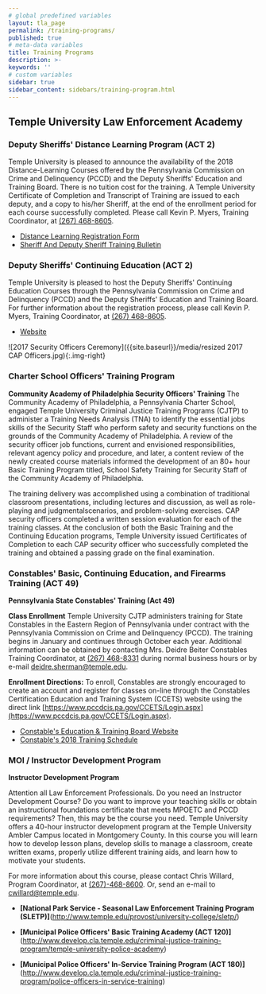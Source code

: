 ```yaml
---
# global predefined variables
layout: tla_page
permalink: /training-programs/
published: true
# meta-data variables
title: Training Programs
description: >-
keywords: ''
# custom variables
sidebar: true
sidebar_content: sidebars/training-program.html
---
```

## Temple University Law Enforcement Academy
### Deputy Sheriffs' Distance Learning Program (ACT 2)
Temple University is pleased to announce the availability of the 2018 Distance-Learning Courses offered by the Pennsylvania Commission on Crime and Delinquency (PCCD) and the Deputy Sheriffs' Education and Training Board. There is no tuition cost for the training. A Temple University Certificate of Completion and Transcript of Training are issued to each deputy, and a copy to his/her Sheriff, at the end of the enrollment period for each course successfully completed. Please call Kevin P. Myers, Training Coordinator, at [(267) 468-8605](tel:2674688605).
- [Distance Learning Registration Form](https://liberalarts.temple.edu/sites/liberalarts/files/2018%20%20Distance%20Learning%20Registration%20Form%20Electronic.pdf)
- [Sheriff And Deputy Sheriff Training Bulletin](https://liberalarts.temple.edu/sites/liberalarts/files/Sheriff%20and%20Deputy%20Sheriff%20Training%20Bulletin%20148%20December%202017.pdf)

### Deputy Sheriffs' Continuing Education (ACT 2)
Temple University is pleased to host the Deputy Sheriffs' Continuing Education Courses through the Pennsylvania Commission on Crime and Delinquency (PCCD) and the Deputy Sheriffs' Education and Training Board. For further information about the registration process, please call Kevin P. Myers, Training Coordinator, at [(267) 468-8605](tel:2674688605).
- [Website](http://www.pccd.pa.gov/training/Pages/Deputy-Sheriffs'-Education-and-Training-Program.aspx)

![2017 Security Officers Ceremony]({{site.baseurl}}/media/resized 2017 CAP Officers.jpg){:.img-right}
### Charter School Officers' Training Program
**Community Academy of Philadelphia Security Officers' Training**
The Community Academy of Philadelphia, a Pennsylvania Charter School, engaged Temple University Criminal Justice Training Programs (CJTP) to administer a Training Needs Analysis (TNA) to identify the essential jobs skills of the Security Staff who perform safety and security functions on the grounds of the Community Academy of Philadelphia. A review of the security officer job functions, current and envisioned responsibilities, relevant agency policy and procedure, and later, a content review of the newly created course materials informed the development of an 80+ hour Basic Training Program titled, School Safety Training for Security Staff of the Community Academy of Philadelphia.

The training delivery was accomplished using a combination of traditional classroom presentations, including lectures and discussion, as well as role-playing and judgmentalscenarios, and problem-solving exercises. CAP security officers completed a written session evaluation for each of the training classes. At the conclusion of both the Basic Training and the Continuing Education programs, Temple University issued Certificates of Completion to each CAP security officer who successfully completed the training and obtained a passing grade on the final examination.

### Constables' Basic, Continuing Education, and Firearms Training (ACT 49)
**Pennsylvania State Constables' Training (Act 49)**

**Class Enrollment**
Temple University CJTP administers training for State Constables in the Eastern Region of Pennsylvania under contract with the Pennsylvania Commission on Crime and Delinquency (PCCD). The training begins in January and continues through October each year. Additional information can be obtained by contacting Mrs. Deidre Beiter Constables Training Coordinator, at [(267) 468-8331](tel:2674688331) during normal business hours or by e-mail [deidre.sherman@temple.edu](mailto:deidre.sherman@temple.edu).

**Enrollment Directions:** To enroll, Constables are strongly encouraged to create an account and register for classes on-line through the Constables Certification Education and Training System (CCETS) website using the direct link [https://www.pccdcis.pa.gov/CCETS/Login.aspx](https://www.pccdcis.pa.gov/CCETS/Login.aspx).

- [Constable's Education & Training Board Website](http://www.pccd.pa.gov/training/Pages/Constables'-Education-and-Training-Board.aspx)
- [Constable's 2018 Training Schedule](https://liberalarts.temple.edu/sites/liberalarts/files/2018%20Constables%20Training%20Schedule.pdf)
 
### MOI / Instructor Development Program
**Instructor Development Program**

Attention all Law Enforcement Professionals. Do you need an Instructor Development Course?  Do you want to improve your teaching skills or obtain an instructional foundations certificate that meets MPOETC and PCCD requirements? Then, this may be the course you need.  Temple University offers a 40-hour instructor development program at the Temple University Ambler Campus located in Montgomery County. In this course you will learn how to develop lesson plans, develop skills to manage a classroom, create written exams, properly utilize different training aids, and learn how to motivate your students.

For more information about this course, please contact Chris Willard, Program Coordinator, at [(267)-468-8600](tel:2674688600). Or, send an e-mail to [cwillard@temple.edu](mailto:cwillard@temple.edu).

- **[National Park Service - Seasonal Law Enforcement Training Program (SLETP)]**(http://www.temple.edu/provost/university-college/sletp/)

- **[Municipal Police Officers' Basic Training Academy (ACT 120)]**(http://www.develop.cla.temple.edu/criminal-justice-training-program/temple-university-police-academy)

- **[Municipal Police Officers' In-Service Training Program (ACT 180)]**(http://www.develop.cla.temple.edu/criminal-justice-training-program/police-officers-in-service-training)
